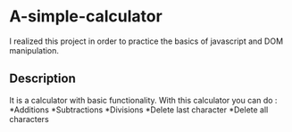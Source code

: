 
# A-simple-calculator

I realized this project in order to practice the basics of javascript and DOM manipulation.

## Description

It is a calculator with basic functionality. With this calculator you can do :
  *Additions
  *Subtractions
  *Divisions
  *Delete last character
  *Delete all characters


